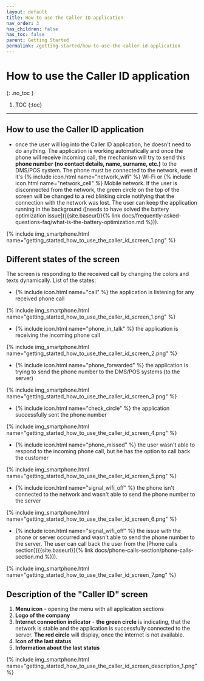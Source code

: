 ```yaml
---
layout: default
title: How to use the Caller ID application
nav_order: 3
has_children: false
has_toc: false
parent: Getting Started
permalink: /getting-started/how-to-use-the-caller-id-application
---
```


# How to use the Caller ID application
{: .no_toc }

1. TOC
{:toc}

---

## How to use the Caller ID application
- once the user will log into the Caller ID application, he doesn't need to do anything. The application is working automatically and once the phone will receive incoming call, the mechanism will try to send this **phone number (no contact details, name, surname, etc.)** to the DMS/POS system. The phone must be connected to the network, even if it's {% include icon.html name="network_wifi" %} Wi-Fi or {% include icon.html name="network_cell" %} Mobile network. If the user is disconnected from the network, the green circle on the top of the screen will be changed to <span class="text-red-200">a red blinking circle</span> notifying that the connection with the network was lost. The user can keep the application running in the background ([needs to have solved the battery optimization issue]({{site.baseurl}}{% link docs/frequently-asked-questions-faq/what-is-the-battery-optimization.md %})). 

{% include img_smartphone.html name="getting_started_how_to_use_the_caller_id_screen_1.png" %}

## Different states of the screen
The screen is responding to the received call by changing the colors and texts dynamically. List of the states:
- {% include icon.html name="call" %} the application is listening for any received phone call

{% include img_smartphone.html name="getting_started_how_to_use_the_caller_id_screen_1.png" %}

- {% include icon.html name="phone_in_talk" %} the application is receiving the incoming phone call

{% include img_smartphone.html name="getting_started_how_to_use_the_caller_id_screen_2.png" %}

- {% include icon.html name="phone_forwarded" %} the application is trying to send the phone number to the DMS/POS systems (to the server)

{% include img_smartphone.html name="getting_started_how_to_use_the_caller_id_screen_3.png" %}

- {% include icon.html name="check_circle" %} the application successfully sent the phone number

{% include img_smartphone.html name="getting_started_how_to_use_the_caller_id_screen_4.png" %}

- {% include icon.html name="phone_missed" %} the user wasn't able to respond to the incoming phone call, but he has the option to call back the customer

{% include img_smartphone.html name="getting_started_how_to_use_the_caller_id_screen_5.png" %}

- {% include icon.html name="signal_wifi_off" %} the phone isn't connected to the network and wasn't able to send the phone number to the server

{% include img_smartphone.html name="getting_started_how_to_use_the_caller_id_screen_6.png" %}

- {% include icon.html name="signal_wifi_off" %} the issue with the phone or server occurred and wasn't able to send the phone number to the server. The user can call back the user from the [Phone calls section]({{site.baseurl}}{% link docs/phone-calls-section/phone-calls-section.md %})).

{% include img_smartphone.html name="getting_started_how_to_use_the_caller_id_screen_7.png" %}

## Description of the "Caller ID" screen
1. **Menu icon** - opening the menu with all application sections
1. **Logo of the company**
1. **Internet connection indicator** - <span class="text-green-200">**the green circle**</span> is indicating, that the network is stable and the application is successfully connected to the server. <span class="text-red-200">**The red circle**</span> will display, once the internet is not available.
1. **Icon of the last status**
1. **Information about the last status**

{% include img_smartphone.html name="getting_started_how_to_use_the_caller_id_screen_description_1.png" %}
